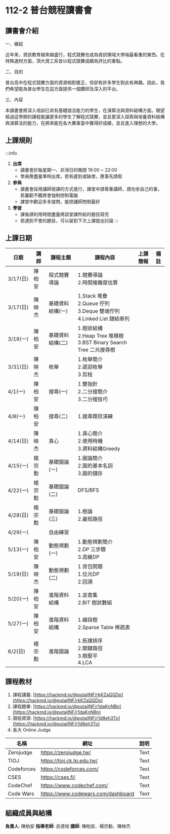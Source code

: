 # 112-2 普台競程讀書會

## 讀書會介紹
一、緣起

近年來，資訊教育越來越盛行，程式競賽也成為資訊領域大學端最看重的東西。在特殊選材方面，頂大資工系皆以程式競賽成績為評比的重點。

二、目的

普台高中在程式競賽方面的資源相對匱乏，但卻有許多學生對此有興趣。因此，我們希望能為普台學生在這方面提供一個鑽研及深入的平台。

三、內容

本讀書會將深入培訓已具有基礎語法能力的學生，在演算法與資料結構方面。期望經過這學期的課程能讓更多的學生了解程式競賽，並且更深入探索與培養資料結構與演算法的能力，在將來能在各大賽事當中獲得好成績，並且進入理想的大學。


## 上課規則
:::info
1. **出席**
    * 讀書會於每星期一、非淨日的晚間 19:00 ~ 22:00
    * 學員應盡量準時出席，若有遲到或缺席，應事先請假
2. **參與**
    * 讀書會採用講師授課的方式進行，課堂中請尊重講師，請勿坐自己的事，若屢勸不聽將會強制控制電腦
    * 課堂中歡迎多多提問，能把講師問倒最好
3. **學習**
    * 課後請利用時間盡量將該堂課所給的題目寫完
    * 若遇到不會的題目，可以留到下次上課提出討論
:::


## 上課日期

| 日期 | 講師 | 課程主題 | 課程內容 | 上課簡報 | 備註 | 
| -------- | -------- | ---------- | ----- | -----| ---| 
| 3/17(日)  | 陳柏安 | 程式競賽導論  | 1.競賽導論</br>2.時間複雜度估算|    |   | 
| 3/17(日)  | 陳映杰 |基礎資料結構(一) |1.Stack 堆疊</br>2.Queue 佇列</br>3.Deque 雙端佇列</br>4.Linked List 鏈結串列|   |   | 
| 3/18(一) | 陳柏安 |基礎資料結構(二) |1.樹狀結構</br>2.Heap Tree 堆積樹</br>3.BST Binary Search Tree 二元搜尋樹|   |   | 
| 3/31(日) | 陳映杰 | 枚舉 |1.枚舉簡介</br>2.遞迴枚舉</br>3.剪枝|   |   | 
|  4/1(一) | 陳柏安 | 搜尋(一) |1.雙指針</br>2.二分搜簡介</br>3.二分搜技巧|   |   | 
|  4/8(一) | 陳柏安 | 搜尋(二) |1.搜尋題目演練|   |   | 
|  4/14(日) | 陳映杰 | 貪心 |1.貪心簡介</br>2.使用時機</br>3.資料結構Greedy|   |   | 
| 4/15(一) |  楊宗勳 | 基礎圖論(ㄧ)  | 1.圖論簡介</br>2.圖的基本名詞</br>3.圖的儲存|  |  |
| 4/22(一)  | 楊宗勳  | 基礎圖論(二)  | DFS/BFS |    |    | 
| 4/28(日) | 楊宗勳 | 基礎圖論(三)  | 1.樹論</br>2.最短路徑 |    |    | 
| 4/29(一)  |  | 自由練習 |    |   |   | 
| 5/13(一) |  陳柏安 | 動態規劃(一)  | 1.動態規劃簡介</br>2.DP 三步驟</br>3.高維DP|  |  |
| 5/19(日)  | 陳映杰 | 動態規劃(二)  | 1.背包問題 </br> 1.位元DP</br>2.回溯 |    |    | 
| 5/20(一)  | 陳柏安  | 進階資料結構  | 1.並查集</br>2.BIT 樹狀數組 |    |    | 
| 5/27(一)  | 陳柏安 | 進階資料結構  | 1.線段樹</br>2.Sparse Table 稀疏表 |    |    | 
| 6/2(日)   |楊宗勳 | 進階圖論 |1.拓撲排序</br>2.關鍵路徑</br>3.樹壓平</br>4.LCA |   |   | 


## 課程教材
1. 課程講義: [https://hackmd.io/@putaiINF/rkKZaQQDp](https://hackmd.io/@putaiINF/rkKZaQQDp)
2. 課程題單: [https://hackmd.io/@putaiINF/r1daKnNBn](https://hackmd.io/@putaiINF/r1daKnNBn)
3. 競程資源: [https://hackmd.io/@putaiINF/r1d8eh3To](https://hackmd.io/@putaiINF/r1d8eh3To)
4. 各大 Online Judge

| 名稱 | 網址 | 說明 |
| -------- | -------- | -------- |
| Zerojudge | https://zerojudge.tw/ | Text     |
| TIOJ | https://tioj.ck.tp.edu.tw/ | Text     |
| Codeforces | https://codeforces.com/ | Text     |
| CSES | https://cses.fi/ | Text     |
| CodeChef | https://www.codechef.com/ | Text     |
| Code Wars | https://www.codewars.com/dashboard | Text     |


## 組織成員與結構
**負責人**: 陳柏安
**指導老師**: 呂德培
**講師**: 陳柏安、楊宗勳、陳映杰








